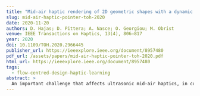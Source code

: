 ```yaml
---
title: "Mid-air haptic rendering of 2D geometric shapes with a dynamic tactile pointer"
slug: mid-air-haptic-pointer-toh-2020
date: 2020-11-20
authors: D. Hajas; D. Pittera; A. Nasce; O. Georgiou; M. Obrist
venue: IEEE Transactions on Haptics, 13(4), 806–817
year: 2020
doi: 10.1109/TOH.2020.2966445
publisher_url: https://ieeexplore.ieee.org/document/8957480
pdf_url: /assets/papers/mid-air-haptic-pointer-toh-2020.pdf
html_url: https://ieeexplore.ieee.org/document/8957480
tags:
  - flow-centred-design-haptic-learning
abstract: >
  An important challenge that affects ultrasonic mid-air haptics, in contrast to physical touch, is that we lose certain exploratory procedures such as contour following. This makes the task of perceiving geometric properties and shape identification more difficult. Meanwhile, the growing interest in mid-air haptics and their application to various new areas requires an improved understanding of how we perceive specific haptic stimuli, such as icons and control dials in mid-air. We address this challenge by investigating static and dynamic methods of displaying 2D geometric shapes in mid-air. We display a circle, a square, and a triangle, in either a static or dynamic condition, using ultrasonic mid-air haptics. In the static condition, the shapes are presented as a full outline in mid-air, while in the dynamic condition, a tactile pointer is moved around the perimeter of the shapes. We measure participants’ accuracy and confidence of identifying shapes in two controlled experiments ($n_1 = 34, n_2 = 25$). Results reveal that in the dynamic condition people recognise shapes significantly more accurately, and with higher confidence. We also find that representing polygons as a set of individually drawn haptic strokes, with a short pause at the corners, drastically enhances shape recognition accuracy. Our research supports the design of mid-air haptic user interfaces in application scenarios such as in-car interactions or assistive technology in education.
---
```

